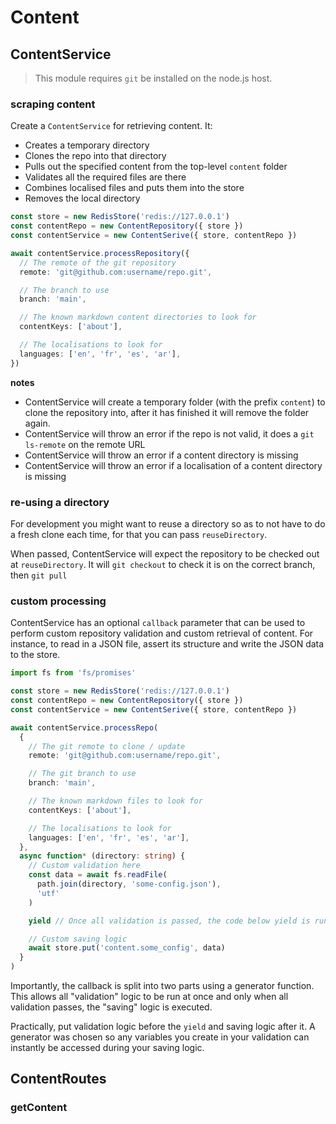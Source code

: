 # Content

## ContentService

> This module requires `git` be installed on the node.js host.

### scraping content

Create a `ContentService` for retrieving content.
It:

- Creates a temporary directory
- Clones the repo into that directory
- Pulls out the specified content from the top-level `content` folder
- Validates all the required files are there
- Combines localised files and puts them into the store
- Removes the local directory

```ts
const store = new RedisStore('redis://127.0.0.1')
const contentRepo = new ContentRepository({ store })
const contentService = new ContentSerive({ store, contentRepo })

await contentService.processRepository({
  // The remote of the git repository
  remote: 'git@github.com:username/repo.git',

  // The branch to use
  branch: 'main',

  // The known markdown content directories to look for
  contentKeys: ['about'],

  // The localisations to look for
  languages: ['en', 'fr', 'es', 'ar'],
})
```

**notes**

- ContentService will create a temporary folder (with the prefix `content`)
  to clone the repository into, after it has finished it will remove the folder again.
- ContentService will throw an error if the repo is not valid, it does a `git ls-remote` on the remote URL
- ContentService will throw an error if a content directory is missing
- ContentService will throw an error if a localisation of a content directory is missing

### re-using a directory

For development you might want to reuse a directory so as to not
have to do a fresh clone each time, for that you can pass `reuseDirectory`.

When passed, ContentService will expect the repository to be checked out at `reuseDirectory`.
It will `git checkout` to check it is on the correct branch, then `git pull`

### custom processing

ContentService has an optional `callback` parameter that can be used to
perform custom repository validation and custom retrieval of content.
For instance, to read in a JSON file, assert its structure
and write the JSON data to the store.

```ts
import fs from 'fs/promises'

const store = new RedisStore('redis://127.0.0.1')
const contentRepo = new ContentRepository({ store })
const contentService = new ContentSerive({ store, contentRepo })

await contentService.processRepo(
  {
    // The git remote to clone / update
    remote: 'git@github.com:username/repo.git',

    // The git branch to use
    branch: 'main',

    // The known markdown files to look for
    contentKeys: ['about'],

    // The localisations to look for
    languages: ['en', 'fr', 'es', 'ar'],
  },
  async function* (directory: string) {
    // Custom validation here
    const data = await fs.readFile(
      path.join(directory, 'some-config.json'),
      'utf'
    )

    yield // Once all validation is passed, the code below yield is run

    // Custom saving logic
    await store.put('content.some_config', data)
  }
)
```

Importantly, the callback is split into two parts using a generator function.
This allows all "validation" logic to be run at once
and only when all validation passes, the "saving" logic is executed.

Practically, put validation logic before the `yield` and saving logic after it.
A generator was chosen so any variables you create in your validation
can instantly be accessed during your saving logic.

## ContentRoutes

### getContent
